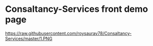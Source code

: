 # Consaltancy-Services front demo page
https://raw.githubusercontent.com/roysaurav78/Consaltancy-Services/master/1.PNG
